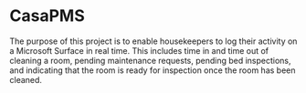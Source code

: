 # CasaPMS
The purpose of this project is to enable housekeepers to log their activity on a Microsoft Surface in real time. This includes time in and time out of cleaning a room, pending maintenance requests, pending bed inspections, and indicating that the room is ready for inspection once the room has been cleaned.    
